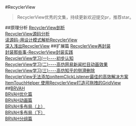 #RecyclerView
>RecyclerView优秀的文集，持续更新欢迎提交pr，推荐star。

##原理分析
[RecyclerView剖析](http://blog.csdn.net/qq_23012315/article/details/50807224)  
[RecyclerView源码分析](http://mouxuejie.com/blog/2016-03-06/recyclerview-analysis/)  
[读源码-用设计模式解析RecyclerView](http://www.jianshu.com/p/c82cebc4e798)  
[深入浅出RecyclerView](http://kymjs.com/code/2016/07/10/01)
##扩展篇
[RecyclerView再封装](http://www.jianshu.com/p/a5dd9c0735f2)  
[封装那些事-RecyclerView封装实践](http://www.jianshu.com/p/a6f158d1a9c9)  
[RecyclerView学习(一)----初步认知](http://blog.csdn.net/tyk0910/article/details/51329749)  
[RecyclerView学习(二)----高仿网易新闻栏目动画效果](http://blog.csdn.net/tyk0910/article/details/51460808)  
[RecyclerView学习(三)----高仿知乎的侧滑删除](http://blog.csdn.net/tyk0910/article/details/51669205)  
[RecyclerView无法添加onItemClickListener最佳的高效解决方案](http://blog.csdn.net/liaoinstan/article/details/51200600)  
[ItemTouchHelper 使用RecyclerView打造可拖拽的GridView](http://blog.csdn.net/liaoinstan/article/details/51200618)  
##[BRVAH](https://github.com/CymChad/BaseRecyclerViewAdapterHelper)  
[BRVAH优化篇](http://www.jianshu.com/p/411ab861034f)  
[BRVAH动画篇](http://www.jianshu.com/p/fa3f97c19263)  
[BRVAH多布局（上）](http://www.jianshu.com/p/9d75c22f0964)  
[BRVAH多布局（下）](http://www.jianshu.com/p/cf29d4e45536)  
[BRVAH分组篇](http://www.jianshu.com/p/87a49f732724)  

